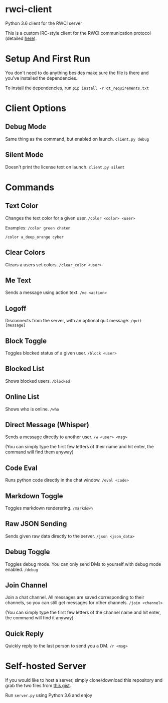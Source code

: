 # rwci-client
Python 3.6 client for the RWCI server

This is a custom IRC-style client for the RWCI communication protocol (detailed [here](https://gist.github.com/AnonymousDapper/33f45f7bf27151542330ce3a67658ba0)).

# Setup And First Run

You don't need to do anything besides make sure the file is there and you've installed the dependencies.

To install the dependencies, run `pip install -r qt_requirements.txt`

# Client Options

## Debug Mode

Same thing as the command, but enabled on launch.
`client.py debug`

## Silent Mode

Doesn't print the license text on launch.
`client.py silent`

# Commands

## Text Color

Changes the text color for a given user.
`/color <color> <user>`

Examples:
`/color green chaten`

`/color a_deep_orange cyber`

## Clear Colors

Clears a users set colors.
`/clear_color <user>`

## Me Text

Sends a message using action text.
`/me <action>`

## Logoff

Disconnects from the server, with an optional quit message.
`/quit [message]`

## Block Toggle

Toggles blocked status of a given user.
`/block <user>`

## Blocked List

Shows blocked users.
`/blocked`

## Online List

Shows who is online.
`/who`

## Direct Message (Whisper)

Sends a message directly to another user.
`/w <user> <msg>`

(You can simply type the first few letters of their name and hit enter, the command will find them anyway)

## Code Eval

Runs python code directly in the chat window.
`/eval <code>`

## Markdown Toggle

Toggles markdown renderering.
`/markdown`

## Raw JSON Sending

Sends given raw data directly to the server.
`/json <json_data>`

## Debug Toggle

Toggles debug mode. You can only send DMs to yourself with debug mode enabled.
`/debug`

## Join Channel

Join a chat channel. All messages are saved corresponding to their channels, so you can still get messages for other channels.
`/join <channel>`

(You can simply type the first few letters of the channel name and hit enter, the command will find it anyway)

## Quick Reply

Quickly reply to the last person to send you a DM.
`/r <msg>`

# Self-hosted Server

If you would like to host a server, simply clone/download this repository and grab the two files from [this gist](https://gist.github.com/AnonymousDapper/e1658328a915a2a5e2b6f5820a510222).

Run `server.py` using Python 3.6 and enjoy
